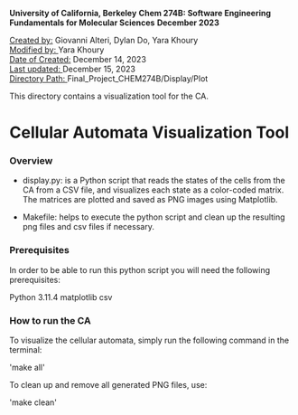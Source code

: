 <b>University of California, Berkeley</b>
<b>Chem 274B: Software Engineering Fundamentals for Molecular Sciences</b>
<b>December 2023</b>

<u>Created by:</u> Giovanni Alteri, Dylan Do, Yara Khoury<br>
<u>Modified by: </u> Yara Khoury <br>
<u>Date of Created:</u> December 14, 2023 <br>
<u>Last updated: </u> December 15, 2023 <br>
<u>Directory Path: </u> Final_Project_CHEM274B/Display/Plot

This directory contains a visualization tool for the CA. <br>

# Cellular Automata Visualization Tool

### Overview
- display.py: is a Python script that reads the states of the cells from the CA from a CSV file, and visualizes each state as a color-coded matrix. The matrices are plotted and saved as PNG images using Matplotlib. 

- Makefile: helps to execute the python script and clean up the resulting png files and csv files if necessary. 

### Prerequisites
In order to be able to run this python script you will need the following prerequisites: 

Python 3.11.4 
matplotlib
csv

### How to run the CA 
To visualize the cellular automata, simply run the following command in the terminal:

'make all'

To clean up and remove all generated PNG files, use:

'make clean'
